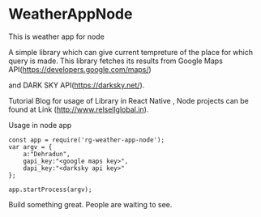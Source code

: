 # WeatherAppNode
This is weather app for node

A simple library which can give current tempreture of the place for which query is made. This library fetches its results from Google Maps API(https://developers.google.com/maps/)

and DARK SKY API(https://darksky.net/).


Tutorial Blog for usage of Library in React Native , Node projects can be found at Link (http://www.relsellglobal.in).

Usage in node app 
```
const app = require('rg-weather-app-node');
var argv = {
    a:"Dehradun", 
    gapi_key:"<google maps key>",
    dapi_key:"<darksky api key>"
};

app.startProcess(argv);

```

Build something great. People are waiting to see.


